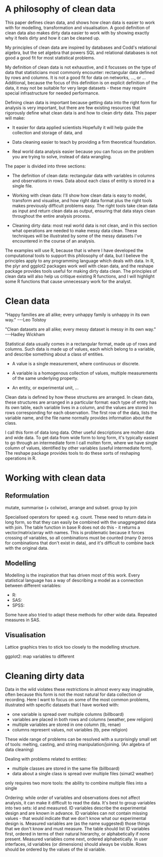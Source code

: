 # A philosophy of clean data

This paper defines clean data, and shows how clean data is easier to work with for modelling, transformation and visualisation. A good definition of clean data also makes dirty data easier to work with by showing exactly why it feels dirty and how it can be cleaned up.

My principles of clean data are inspired by databases and Codd's relational algebra, but the set algebra that powers SQL and relational databases is not good a good fit for most statistical problems. 

My definition of clean data is not exhaustive, and it focusses on the type of data that statisticians most commonly encounter: rectangular data defined by rows and columns. It is not a good fit for data on networks, ..., or ... Additional, because the focus of this definition is on explicit definition of the data, it may not be suitable for very large datasets - these may require special infrastructure for needed performance.

Defining clean data is important because getting data into the right form for analysis is very important, but there are few existing resources that rigorously define what clean data is and how to clean dirty data.  This paper will make: 

* It easier for data applied scientists Hopefully it will help guide the collection and storage of data, and

* Data cleaning easier to teach by providing a firm theoretical foundation.

* Real world data analysis easier because you can focus on the problem you are trying to solve, instead of data wrangling. 

The paper is divided into three sections:

* The definition of clean data: rectangular data with variables in columns and observations in rows. Data about each class of entity is stored in a single file.

* Working with clean data: I'll show how clean data is easy to model, transform and visualise, and how right data format plus the right tools makes previously difficult problems easy.  The right tools take clean data as input and return clean data as output, ensuring that data stays clean throughout the entire analysis process.

* Cleaning dirty data: most real world data is not clean, and in this section what operations are needed to make messy data clean. These techniques will be illustrated by some of the messy datasets I've encountered in the course of an analysis.

The examples will use R, because that is where I have developed the computational tools to support this philosophy of data, but I believe the principles apply to any programming language which deals with data. In R, the plyr and ggplot2 packages work well with clean data, and the reshape package provides tools useful for making dirty data clean. The principles of clean data will also help us critique existing R functions, and I will highlight some R functions that cause unnecessary work for the analyst.

# Clean data

"Happy families are all alike; every unhappy family is unhappy in its own way." ---Leo Tolstoy

"Clean datasets are all alike; every messy dataset is messy in its own way." ---Hadley Wickham

Statistical data usually comes in a rectangular format, made up of rows and columns. Such data is made up of values, each which belong to a variable, and describe something about a class of entities. 

* A value is a single measurement, where continuous or discrete.

* A variable is a homogenous collection of values, multiple measurements of the same underlying property.

* An entity, or experimental unit, ...

Clean data is defined by how these structures are arranged. In clean data, these structures are arranged in a particular format: each type of entity has its own table, each variable lives in a column, and the values are stored in rows corresponding for each observation. The first row of the data, lists the variable name, and the file name normally provides information about the class.

I call this form of data long data.  Other useful descriptions are molten data and wide data. To get data from wide form to long form, it's typically easiest to go through an intermediate form I call molten form, where we have single column of values, identified by other variables (useful intermediate form). The reshape package provides tools to do these sorts of reshaping operations in R.

# Working with clean data

## Reformulation

mutate, summarise (+ colwise), arrange and subset.
group by
join

Specialised operators for speed: e.g. count. These need to return data in long form, so that they can easily be combined with the unaggregated data with join. The table function in base R does not do this - it returns a vector/matrix/array with names. This is problematic because it forces crossing of variables, so all combinations must be counted (many 0 zeros for combinations that don't exist in data), and it's difficult to combine back with the original data.

## Modelling

Modelling is the inspiration that has driven most of this work. Every statistical language has a way of describing a model as a connection between different variables:

* R:
* SAS:
* SPSS:

Some have also tried to adapt these methods for other wide data. Repeated measures in SAS.

## Visualisation

Lattice graphics tries to stick too closely to the modelling structure.

ggplot2: map variables to different 

# Cleaning dirty data

Data in the wild violates these restrictions in almost every way imaginable, often because this form is not the most natural for data collection or recording. Here I want to focus on some of the most common problems, illustrated with specific datasets that I have worked with:

  * one variable is spread over multiple columns (billboard)
  * variables are placed in both rows and columns (weather, pew religion)
  * multiple variables are stored in one column (tb, renae)
  * columns represent values, not variables (tb, pew religion)

These wide range of problems can be resolved with a surprisingly small set of tools: melting, casting, and string manipulation/joining. (An algebra of data cleaning)

Dealing with problems related to entities:

* multiple classes are stored in the same file (billboard)
* data about a single class is spread over multiple files (simat2 weather)

only requires two more tools: the ability to combine multiple files into a single

Ordering: while order of variables and observations does not affect analysis, it can make it difficult to read the data. It's best to group variables into two sets: id and measured. ID variables describe the experimental design and are known in advance. ID variables can not contain missing values - that would indicate that we don't know what our experimental design is. Measured variables are (as the name suggested) those things that we don't know and must measure. The table should list ID variables first, ordered in terms of their natural hierarchy, or alphabetically if none present. Measured variables come next, ordered alphabetically. In user interfaces, id variables (or dimensions) should always be visible.  Rows should be ordered by the values of the id variable.
